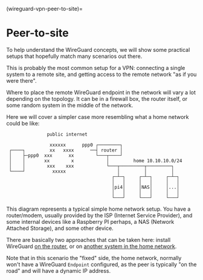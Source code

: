(wireguard-vpn-peer-to-site)=
# Peer-to-site


To help understand the WireGuard concepts, we will show some practical setups that hopefully match many scenarios out there.

This is probably the most common setup for a VPN: connecting a single system to a remote site, and getting access to the remote network "as if you were there".

Where to place the remote WireGuard endpoint in the network will vary a lot depending on the topology. It can be in a firewall box, the router itself, or some random system in the middle of the network.

Here we will cover a simpler case more resembling what a home network could be like:

```
               public internet
     
                xxxxxx      ppp0 ┌────────┐
 ┌────┐         xx   xxxx      ──┤ router │
 │    ├─ppp0  xxx      xx        └───┬────┘
 │    │       xx        x            │         home 10.10.10.0/24
 │    │        xxx    xxx            └───┬─────────┬─────────┐
 └────┘          xxxxx                   │         │         │
                                       ┌─┴─┐     ┌─┴─┐     ┌─┴─┐
                                       │   │     │   │     │   │
                                       │pi4│     │NAS│     │...│
                                       │   │     │   │     │   │
                                       └───┘     └───┘     └───┘
```


This diagram represents a typical simple home network setup. You have a router/modem, usually provided by the ISP (Internet Service Provider), and some internal devices like a Raspberry PI perhaps, a NAS (Network Attached Storage), and some other device.

There are basically two approaches that can be taken here: install WireGuard [on the router](https://discourse.ubuntu.comwireguard-vpn-peer-to-site-on-router.md), or on [another system in the home network](https://discourse.ubuntu.comwireguard-on-an-internal-system.md).

Note that in this scenario the "fixed" side, the home network, normally won't have a WireGuard `Endpoint` configured, as the peer is typically "on the road" and will have a dynamic IP address.
